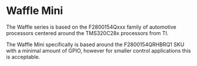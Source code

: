 # Waffle Mini
The Waffle series is based on the F2800154Qxxx family of automotive processors centered around the TMS320C28x processors from TI.
  
The Waffle Mini specifically is based around the F2800154QRHBRQ1 SKU with a minimal amount of GPIO, however for smaller control applications this is acceptable.

